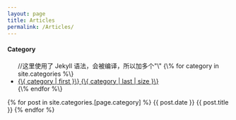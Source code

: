 ```yaml
---
layout: page
title: Articles
permalink: /Articles/
---
```

<h4>Category</h4>
<ul>
    //这里使用了 Jekyll 语法，会被编译，所以加多个"\"
    {\% for category in site.categories %\}
    <li><a href="/categories/{\{ category | first }\}/" title="view all
posts">{\{ category | first }\} {\{ category | last | size }\}</a>
    </li>
    {\% endfor %\}
</ul>


{\% for post in site.categories.[page.category] %\}
    {\{ post.date }\} {\{ post.title }\}
{\% endfor %\}

